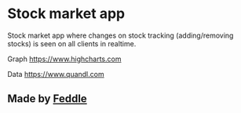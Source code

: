 Stock market app
==========================

Stock market app where changes on stock tracking (adding/removing stocks) is seen on all clients in realtime.

Graph https://www.highcharts.com

Data https://www.quandl.com

 
Made by [Feddle](https://github.com/Feddle)
-------------------

